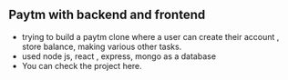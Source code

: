 ## Paytm with backend and frontend 
- trying to build a paytm clone where a user can create their account , store balance, making various other tasks.
- used node js, react , express, mongo as a database
- You can check the project here.
